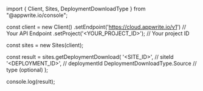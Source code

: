 import { Client, Sites, DeploymentDownloadType } from "@appwrite.io/console";

const client = new Client()
    .setEndpoint('https://cloud.appwrite.io/v1') // Your API Endpoint
    .setProject('<YOUR_PROJECT_ID>'); // Your project ID

const sites = new Sites(client);

const result = sites.getDeploymentDownload(
    '<SITE_ID>', // siteId
    '<DEPLOYMENT_ID>', // deploymentId
    DeploymentDownloadType.Source // type (optional)
);

console.log(result);
